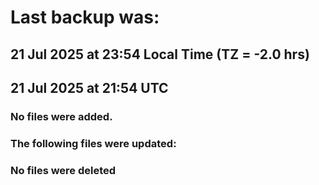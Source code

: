 # Last backup was:
## 21 Jul 2025 at 23:54 Local Time (TZ = -2.0 hrs)  
## 21 Jul 2025 at 21:54 UTC 

### No files were added.

### The following files were updated:

### No files were deleted 
